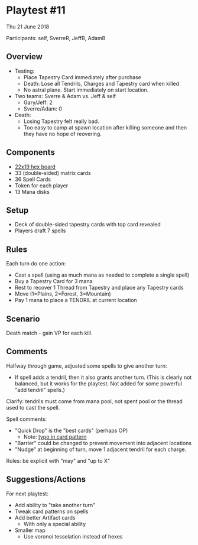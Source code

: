 # Playtest #11

Thu 21 June 2018

Participants: self, SverreR, JeffB, AdamB

## Overview

* Testing:
	* Place Tapestry Card immediately after purchase
	* Death: Lose all Tendrils, Charges and Tapestry card when killed
	* No astral plane. Start immediately on start location.
* Two teams: Sverre & Adam vs. Jeff & self
	* Gary/Jeff: 2
	* Sverre/Adam: 0
* Death:
	* Losing Tapestry felt really bad.
	* Too easy to camp at spawn location after killing someone and then they have no hope of reovering.

## Components

* [22x19 hex board](../img/playtest_5_map.jpg)
* 33 (double-sided) matrix cards
* 36 Spell Cards
* Token for each player
* 13 Mana disks

## Setup

* Deck of double-sided tapestry cards with top card revealed
* Players draft 7 spells

## Rules

Each turn do one action:

* Cast a spell (using as much mana as needed to complete a single spell)
* Buy a Tapestry Card for 3 mana
* Rest to recover 1 Thread from Tapestry and place any Tapestry cards
* Move (1=Plains, 2=Forest, 3=Mountain)
* Pay 1 mana to place a TENDRIL at current location

## Scenario

Death match - gain VP for each kill.

## Comments

Halfway through game, adjusted some spells to give another turn:

* If spell adds a tendril, then it also grants another turn. (This is clearly not balanced, but it works for the playtest. Not added for some powerful "add tendril" spells.)

Clarify: tendrils must come from mana pool, not spent pool or the thread used to cast the spell.

Spell comments:

* "Quick Drop" is the "best cards" (perhaps OP)
   * Note: [typo in card pattern](https://github.com/garykac/blockchain/commit/c0d3d28c9c9f629328521caf533ce28b65b1ac97)
* "Barrier" could be changed to prevent movement into adjacent locations
* "Nudge" at beginning of turn, move 1 adjacent tendril for each charge.

Rules: be explicit with "may" and "up to X"

## Suggestions/Actions

For next playtest:

* Add ability to "take another turn"
* Tweak card patterns on spells
* Add better Artifact cards
	* With only a special ability
* Smaller map
	* Use voronoi tesselation instead of hexes
